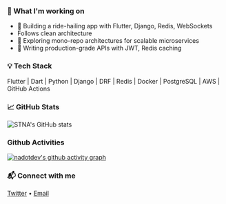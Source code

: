 ### 🔭 What I'm working on
- 🚕 Building a ride-hailing app with Flutter, Django, Redis, WebSockets
- Follows clean architecture
- 🧱 Exploring mono-repo architectures for scalable microservices
- 🧪 Writing production-grade APIs with JWT, Redis caching

### 💡 Tech Stack
Flutter | Dart | Python | Django | DRF | Redis | Docker | PostgreSQL | AWS | GitHub Actions

### 📈 GitHub Stats
![STNA's GitHub stats](https://github-readme-stats.vercel.app/api?username=nadotdev&show_icons=true&theme=radical)

### Github Activities
[![nadotdev's github activity graph](https://github-readme-activity-graph.vercel.app/graph?username=nadotdev&theme=xcode)](https://github.com/nadotdev/)

### 📬 Connect with me
[Twitter](https://twitter.com/yourhandle) • [Email](mailto:you@example.com)
